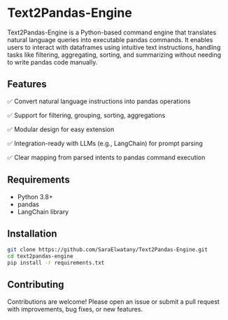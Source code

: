 # Text2Pandas-Engine

Text2Pandas-Engine is a Python-based command engine that translates natural language queries into executable pandas commands. It enables users to interact with dataframes using intuitive text instructions, handling tasks like filtering, aggregating, sorting, and summarizing without needing to write pandas code manually.

## Features

✅ Convert natural language instructions into pandas operations

✅ Support for filtering, grouping, sorting, aggregations

✅ Modular design for easy extension

✅ Integration-ready with LLMs (e.g., LangChain) for prompt parsing

✅ Clear mapping from parsed intents to pandas command execution


## Requirements
- Python 3.8+
- pandas
- LangChain library


##  Installation

```bash
git clone https://github.com/SaraElwatany/Text2Pandas-Engine.git
cd text2pandas-engine
pip install -r requirements.txt
```



## Contributing

Contributions are welcome!
Please open an issue or submit a pull request with improvements, bug fixes, or new features.

